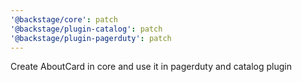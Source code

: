 ```yaml
---
'@backstage/core': patch
'@backstage/plugin-catalog': patch
'@backstage/plugin-pagerduty': patch
---
```


Create AboutCard in core and use it in pagerduty and catalog plugin
